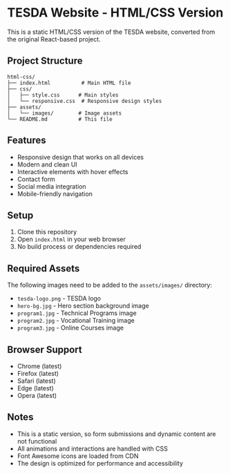# TESDA Website - HTML/CSS Version

This is a static HTML/CSS version of the TESDA website, converted from the original React-based project.

## Project Structure

```
html-css/
├── index.html          # Main HTML file
├── css/
│   ├── style.css      # Main styles
│   └── responsive.css  # Responsive design styles
├── assets/
│   └── images/        # Image assets
└── README.md          # This file
```

## Features

- Responsive design that works on all devices
- Modern and clean UI
- Interactive elements with hover effects
- Contact form
- Social media integration
- Mobile-friendly navigation

## Setup

1. Clone this repository
2. Open `index.html` in your web browser
3. No build process or dependencies required

## Required Assets

The following images need to be added to the `assets/images/` directory:

- `tesda-logo.png` - TESDA logo
- `hero-bg.jpg` - Hero section background image
- `program1.jpg` - Technical Programs image
- `program2.jpg` - Vocational Training image
- `program3.jpg` - Online Courses image

## Browser Support

- Chrome (latest)
- Firefox (latest)
- Safari (latest)
- Edge (latest)
- Opera (latest)

## Notes

- This is a static version, so form submissions and dynamic content are not functional
- All animations and interactions are handled with CSS
- Font Awesome icons are loaded from CDN
- The design is optimized for performance and accessibility 